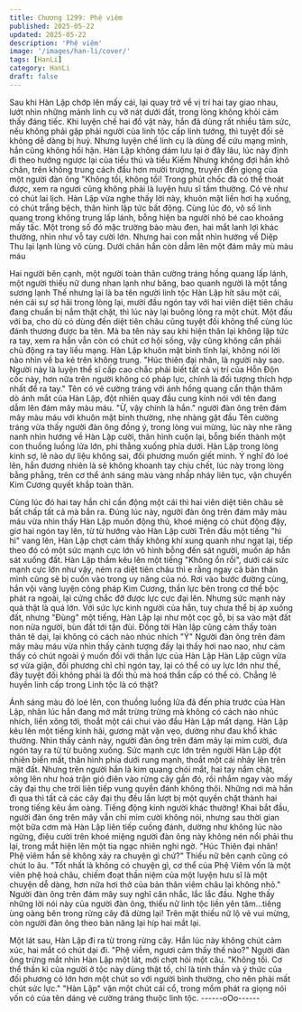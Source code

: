```yaml
---
title: Chương 1299: Phệ viêm
published: 2025-05-22
updated: 2025-05-22
description: 'Phệ viêm'
image: '/images/han-li/cover/'
tags: [HanLi]
category: HanLi
draft: false
---
```


Sau khi Hàn Lập chớp lên mấy cái, lại quay trở về vị trí hai tay
giao nhau, lướt nhìn những mảnh linh cụ vỡ nát dưới đất, trong
lòng không khỏi cảm thấy đáng tiếc.
Khi luyện chế hai đồ vật này, hắn đã dùng rất nhiều tâm sức, nếu
không phải gặp phải người của linh tộc cấp linh tướng, thì tuyệt
đối sẽ không dễ dàng bị huỷ.
Nhưng luyện chế linh cụ là dùng để cứu mạng mình, hắn cũng
không hối hận.
Hàn Lập không dám lưu lại ở đây lâu, lúc này định đi theo hướng
ngược lại của tiểu thú và tiểu Kiếm
Nhưng không đợi hắn khô chân, trên không trung cách đầu hơn
mười trượng, truyền đến giọng của một người đàn ông "Không
tồi, không tồi! Trong phút chốc đã có thể thoát được, xem ra ngươi
cũng không phải là luyện hưu sĩ tầm thường. Có vẻ như có chút
lai lịch.
Hàn Lập vừa nghe thấy lời này, khuôn mặt liền hơi hạ xuống, có
chút trắng bệch, thân hình lập tức bất động.
Cùng lúc đó, vô số linh quang trong không trung lấp lánh, bỗng
hiện ba người nhỏ bé cao khoảng mấy tấc.
Một trong số đó mặc trường bào màu đen, hai mắt lanh lợi khác
thường, nhìn như vỗ tay cười lớn.
Nhưng hai con mắt nhìn hướng về Diệp Thu lại lạnh lùng vô cùng.
Dưới chân hắn còn dẫm lên một đám mây mù màu máu

Hai người bên cạnh, một người toàn thân cường tráng hồng
quang lấp lánh, một người thiếu nữ dung nhan lạnh như băng,
bao quanh người là một tầng sương lạnh
Thế nhưng lại là ba tên người linh tộc
Hàn Lập hít sâu một cái, nén cái sự sợ hãi trong lòng lại, mười
đầu ngón tay với hai viên diệt tiên châu đang chuẩn bị nắm thật
chặt, thì lúc này lại buông lỏng ra một chút.
Một đấu với ba, cho dù có dùng đến diệt tiên châu cũng tuyệt đối
không thể cùng lúc đánh thương được ba tên. Mà ba tên này sau
khi hiện thân lại không lập tức ra tay, xem ra hắn vẫn còn có chút
cơ hội sống, vậy cũng không cần phải chủ động ra tay liều mạng.
Hàn Lập khuôn mặt bình tĩnh lại, không nói lời nào nhìn về ba kẻ
trên không trung.
"Húc thiên đại nhân, là người này sao. Người này là luyện thể sĩ
cấp cao chắc phải biết tất cả vị trí của Hỗn Độn cốc này, hơn nữa
trên người không có pháp lực, chính là đối tượng thích hợp nhất
để ra tay." Tên có vẻ cường tráng với ánh hồng quang cẩn thận
thăm dò ánh mắt của Hàn Lập, đột nhiên quay đầu cung kính nói
với tên đang dẫm lên đám mây màu máu.
"Ừ, vậy chính là hắn." người đàn ông trên đám mây màu máu với
khuôn mặt bình thường, nhẹ nhàng gật đầu
Tên cường tráng vừa thấy người đàn ông đồng ý, trong lòng vui
mừng, lúc này nhe răng nanh nhìn hướng về Hàn Lập cười, thân
hình cuộn lại, bỗng biến thành một con thuồng luồng lửa lớn, phi
thẳng xuống phía dưới.
Hàn Lập trong lòng kinh sợ, lẽ nào dự liệu không sai, đối phương
muốn giết mình.
Ý nghĩ đó loé lên, hắn đương nhiên là sẽ không khoanh tay chịu
chết, lúc này trong lòng bằng phẳng, trên cơ thể ánh sáng màu
vàng nhấp nháy liên tục, vận chuyển Kim Cương quyết khắp toàn
thân.

Cùng lúc đó hai tay hắn chỉ cần động một cái thì hai viên diệt tiên
châu sẽ bất chấp tất cả mà bắn ra.
Đúng lúc này, người đàn ông trên đám mây màu máu vừa nhìn
thấy Hàn Lập muốn động thủ, khoé miệng có chút động đậy, giơ
hai ngón tay lên, từ từ hướng vào Hàn Lập cười
Trên đầu một tiếng "hì hì" vang lên, Hàn Lập chợt cảm thấy không
khí xung quanh như ngạt lại, tiếp theo đó có một sức mạnh cực
lớn vô hình bỗng đến sát người, muốn áp hắn sát xuống đất.
Hàn Lập thầm kêu lên một tiếng "Không ổn rồi", dưới cái sức
mạnh cực lớn như vậy, ném ra diệt tiên châu thì e rằng ngay cả
bản thân mình cũng sẽ bị cuốn vào trong uy năng của nó.
Rơi vào bước đường cùng, hắn vội vàng luyện công pháp Kim
Cương, thần lực bên trong cơ thể bộc phát ra ngoài, lại cứng chắc
đỡ được lực cực đại lên.
Nhưng sức mạnh này quả thật là quá lớn. Với sức lực kinh người
của hắn, tuy chưa thể bị áp xuống đất, nhưng "Đùng" một tiếng,
Hàn Lập lại như một cọc gỗ, bị sa vào mặt đất non nửa người,
bùn đất tới tận đùi.
Đồng tời Hàn lập cũng cảm thấy toàn thân tê dại, lại không có
cách nào nhúc nhích
"Ý"
Người đàn ông trên đám mây màu máu vừa nhìn thấy cảnh tượng
đấy lại thấy hơi nao nao, như cảm thấy có chút ngoài ý muốn đối
với thần lực của Hàn Lập
Hàn Lập cũgn vừa sợ vừa giận, đối phương chỉ chỉ ngón tay, lại
có thể có uy lực lớn như thế, đây tuyệt đối không phải là đối thủ
mà hoá thần cấp có thể có.
Chẳng lẽ huyền linh cấp trong Linh tộc là có thật?

Ánh sáng màu đỏ loé lên, con thuồng luồng lửa đã đến phía trước
của Hàn Lập, nhân lúc hắn đang mở mắt trừng trừng mà không
có cách nào nhúc nhích, liền xông tới, thoắt một cái chui vào đầu
Hàn Lập mất dạng.
Hàn Lập kêu lên một tiếng kinh hãi, gương mặt vặn vẹo, dường
như đau khổ khác thường. Nhìn thấy cảnh này, người đàn ông
trên đám mây lại mỉm cười, đưa ngón tay ra từ từ buông xuống.
Sức mạnh cực lớn trên người Hàn Lập đột nhiên biến mất, thân
hình phía dưới rung mạnh, thoắt một cái nhảy lên trên mặt đất.
Nhưng trên người hắn là kim quang chói mắt, hai tay nắm chặt,
xông lên như hoá trận gió điên vào rừng cây gần đó, rồi nhắm
ngay vào mấy cây đại thụ che trời liên tiếp vung quyền đánh
không thôi.
Những nơi mà hắn đi qua thì tất cả các cây đại thụ đều lần lượt bị
một quyền chặt thành hai trong tiếng kêu ầm oàng.
Tiếng động kinh người khác thường! Khai bắt đầu, người đàn ông
trên mây vẫn chỉ mỉm cười không nói, nhưng sau thời gian một
bữa cơm mà Hàn Lập liên tiếp cuồng đánh, dường như không lúc
nào ngừng, điệu cười trên khoé miệng người đàn ông này không
nén nổi phải thu lại, trong mắt hiện lên một tia ngạc nhiên nghi
ngờ.
"Húc Thiên đại nhân! Phệ viêm hắn sẽ không xảy ra chuyện gì
chứ?" Thiếu nữ bên cạnh cũng có chút lo âu.
"Tốt nhất là không có chuyện gì, cơ thể của Phệ Viêm vốn là một
viên phệ hoả châu, chiếm đoạt thần niệm của một luyện hưu sĩ là
một chuyện dễ dàng, hơn nữa hơi thở của bản thân viêm châu lại
không nhỏ." Người đàn ông trên đám mây suy nghĩ cân nhắc, lắc
lắc đầu.
Nghe thấy những lời nói này của người đàn ông, thiếu nữ linh tộc
liền yên tâm…tiếng ùng oàng bên trong rừng cây đã dừng lại!
Trên mặt thiếu nữ lộ vẻ vui mừng, còn người đàn ông theo bản
năng lại híp hai mắt lại.

Một lát sau, Hàn Lập đi ra từ trong rừng cây.
Hắn lúc này không chút cảm xúc, hai mắt có chút dại đi.
"Phệ viễm, ngươi cảm thấy thế nào?" Người đàn ông trừng mắt
nhìn Hàn Lập một lát, mới chợt hỏi một câu.
"Không tồi. Cơ thể thần kì của người ở tộc này dùng thật tố, chỉ là
tinh thần và ý thức của đối phương có lớn hơn một chút so với
người bình thường, cho nên phải mất chút sức lực." "Hàn Lập"
vặn một chút cái cổ, trong mồm phát ra giọng nói vốn có của tên
dáng vẻ cường tráng thuộc linh tộc.
------oOo------
